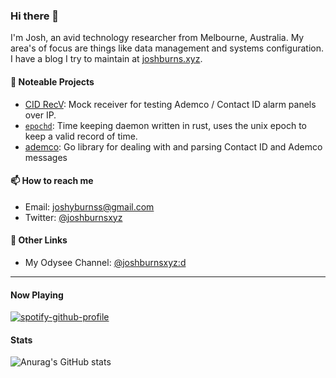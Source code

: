 ### Hi there 👋

I'm Josh, an avid technology researcher from Melbourne, Australia. My area's of
focus are things like data management and systems configuration. I have a blog
I try to maintain at [joshburns.xyz](https://joshburns.xyz).

#### 💼 Noteable Projects
- [CID RecV](https://github.com/joshburnsxyz/cid-recv): Mock receiver for testing Ademco / Contact ID alarm panels over IP.
- [`epochd`](https://github.com/joshburnsxyz/epochd): Time keeping daemon written in rust, uses the unix epoch to keep a valid record of time.
- [ademco](https://github.com/joshburnsxyz/ademco): Go library for dealing with and parsing Contact ID and Ademco messages 


#### 📫 How to reach me
- Email: [joshyburnss@gmail.com](mailto:joshyburnss@gmail.com)
- Twitter: [@joshburnsxyz](https://twitter.com/joshburnsxyz)

#### 🔖 Other Links
- My Odysee Channel: [@joshburnsxyz:d](https://odysee.com/@joshburnsxyz:d)

---

#### Now Playing
[![spotify-github-profile](https://spotify-github-profile.vercel.app/api/view?uid=1284702547&cover_image=true&theme=novatorem&bar_color=53b14f&bar_color_cover=false)](https://github.com/kittinan/spotify-github-profile)

#### Stats
![Anurag's GitHub stats](https://github-readme-stats.vercel.app/api?username=joshburnsxyz&show_icons=true&theme=vue-dark)
